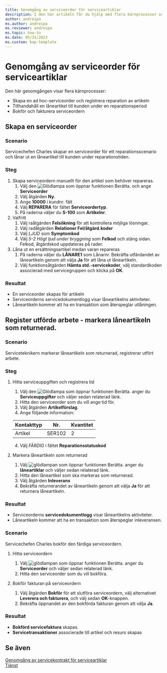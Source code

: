 ```yaml
---
title: Genomgång av serviceorder för serviceartiklar
description: I den här artikeln får du hjälp med flera kärnprocesser som omfattar serviceorder och artiklar.
author: andreipa
ms.author: andreipa
ms.reviewer: andreipa
ms.topic: how-to
ms.date: 05/31/2023
ms.custom: bap-template
---
```


# <a name="walkthrough-of-service-orders-for-service-items"></a>Genomgång av serviceorder för serviceartiklar

Den här genomgången visar flera kärnprocesser:

- Skapa en ad hoc-serviceorder och registrera reparation av artikeln
- Tillhandahåll en låneartikel till kunden under en reparationsperiod
- Bokför och fakturera serviceordern
    
## <a name="creating-a-service-order"></a>Skapa en serviceorder

### <a name="scenario"></a>Scenario

Servicechefen Charles skapar en serviceorder för ett reparationsscenario och lånar ut en låneartikel till kunden under reparationstiden.

### <a name="steps"></a>Steg

1. Skapa serviceordern manuellt för den artikel som behöver repareras.
   1. Välj den ![Glödlampa som öppnar funktionen Berätta.](../../media/ui-search/search_small.png "Berätta för mig vad du vill göra") och ange **Serviceorder**
   2. Välj åtgärden **Ny**.
   3. Ange **10000** i kundnr. fält
   4. Välj **REPARERA** för fältet **Serviceordertyp**.
   5. På raderna väljer du **S-100** som **Artikelnr**.
2. Valfritt
   1. Välj raåtgärden **Felsökning** för att kontrollera möjliga lösningar.
   2. Välj radåtgärden **Relationer Fel/åtgärd.koder**
   3. Välj *LJUD* som **Symptomkod**
   4. Välj *5-2 Högt ljud under bryggning* som **Felkod** och stäng sidan. Felkod, åtgärdskod uppdateras på rader.
3. Låna ut en ersättningsartikel medan varan repareras
   1. På raderna väljer du **LÅNARE1** som Lånarnr. Bekräfta utfärdandet av låneartikeln genom att välja **Ja** för att låna ut låneartikeln. 
   2. Välj funktionsåtgärden **Hämta std.-servicekoder**, välj standardkoden associerad med servicegruppen och klicka på **OK**.
   
### <a name="results"></a>Resultat

- En serviceorder skapas för artikeln
- Serviceorderns servicedokumentlogg visar låneartikelns aktiviteter.
- Låneartikeln kommer att ha en transaktion som återspeglar utlåningen.
   

## <a name="register-performed-work-mark-loaner-as-returned"></a>Register utförde arbete - markera låneartikeln som returnerad.

### <a name="scenario-1"></a>Scenario

Serviceteknikern markerar låneartikeln som returnerad, registrerar utfört arbete.

### <a name="steps-1"></a>Steg

1. Hitta serviceuppgiften och registrera tid 
   1. Välj den ![Glödlampa som öppnar funktionen Berätta.](../../media/ui-search/search_small.png "Berätta för mig vad du vill göra") anger du **Serviceuppgifter** och väljer sedan relaterad länk.
   2. Hitta den serviceorder som du vill ange tid för.
   3. Välj åtgärden **Artikelförslag**.
   4. Ange följande information:

    |Kontakttyp|Nr.|Kvantitet|
    |----|---|--------|  
    |Artikel|SER102|2|

   4. Välj *FÄRDIG* i fältet **Reparationsstatuskod**
    
2. Markera låneartikeln som returnerad
   1. Välj ![glödlampan som öppnar funktionen Berätta.](../../media/ui-search/search_small.png "Berätta för mig vad du vill göra") anger du **låneartiklar** och väljer sedan relaterad länk.
   2. Hitta den låneartikel som ska markeras som returnerad.
   3. Välj åtgärden **Inleverans** 
   4. Bekräfta returnerandet av låneartikeln genom att välja **Ja** för att returnera låneartikeln.
      
### <a name="results-1"></a>Resultat

- Serviceorderns **servicedokumentlogg** visar låneartikelns aktiviteter.
- Låneartikeln kommer att ha en transaktion som återspeglar inleveransen.


### <a name="scenario-2"></a>Scenario

Servicechefen Charles bokför den färdiga serviceordern.

1. Hitta serviceordern 
   1. Välj ![glödlampan som öppnar funktionen Berätta.](../../media/ui-search/search_small.png "Berätta vad du vill göra") anger du **Serviceorder** och väljer sedan relaterad länk.
   2. Hitta den serviceorder som du vill bokföra.

2. Bokför fakturan på serviceordern
   1. Välj åtgärden **Bokför** för att slutföra serviceordern, välj alternativet **Leverera och fakturera**, och välj sedan **OK**-knappen.
   2. Bekräfta öppnandet av den bokförda fakturan genom att välja **Ja**. 
### <a name="results-2"></a>Resultat

- **Bokförd servicefaktura** skapas.
- **Servicetransaktioner** associerade till artikel och resurs skapas

## <a name="see-also"></a>Se även
[Genomgång av servicekontrakt för serviceartiklar](service-contract-flow.md)  
[Tjänst](../../service-service.md)

